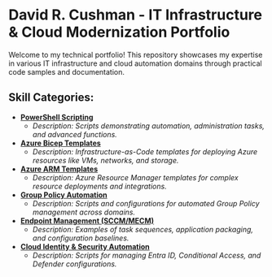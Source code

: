 # David R. Cushman - IT Infrastructure & Cloud Modernization Portfolio

Welcome to my technical portfolio! This repository showcases my expertise in various IT infrastructure and cloud automation domains through practical code samples and documentation.

## Skill Categories:

* [**PowerShell Scripting**](PowerShell-Scripting/)
    * *Description: Scripts demonstrating automation, administration tasks, and advanced functions.*
* [**Azure Bicep Templates**](Azure-Bicep-Templates/)
    * *Description: Infrastructure-as-Code templates for deploying Azure resources like VMs, networks, and storage.*
* [**Azure ARM Templates**](Azure-ARM-Templates/)
    * *Description: Azure Resource Manager templates for complex resource deployments and integrations.*
* [**Group Policy Automation**](Group-Policy-Automation/)
    * *Description: Scripts and configurations for automated Group Policy management across domains.*
* [**Endpoint Management (SCCM/MECM)**](Endpoint-Management-SCCM/)
    * *Description: Examples of task sequences, application packaging, and configuration baselines.*
* [**Cloud Identity & Security Automation**](Cloud-Identity-Automation/)
    * *Description: Scripts for managing Entra ID, Conditional Access, and Defender configurations.*
